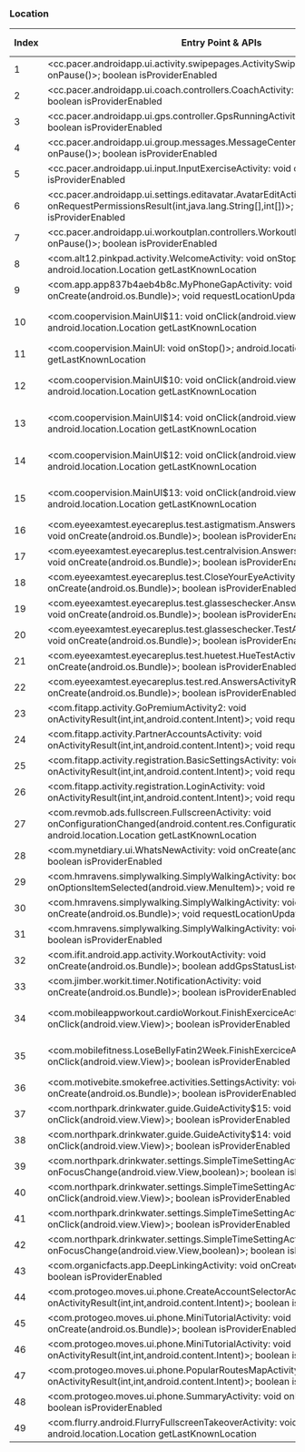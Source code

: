 ### Location
| Index | Entry Point & APIs | Screen shot | Resource id | Label |
| ------------- | ------------- | ------------- |-------------|-------------|
| 1 | <cc.pacer.androidapp.ui.activity.swipepages.ActivitySwipeTutorialActivity: void onPause()>; boolean isProviderEnabled | ![](F:\COSMOS\output\py\Play_win8\Health_Fitness\cc.pacer.androidapp\cc.pacer.androidapp.ui.activity.swipepages.ActivitySwipeTutorialActivity.png) |  | T |
| 2 | <cc.pacer.androidapp.ui.coach.controllers.CoachActivity: void onPause()>; boolean isProviderEnabled | ![](F:\COSMOS\output\py\Play_win8\Health_Fitness\cc.pacer.androidapp\cc.pacer.androidapp.ui.coach.controllers.CoachActivity.png) |  | T |
| 3 | <cc.pacer.androidapp.ui.gps.controller.GpsRunningActivity: void onPause()>; boolean isProviderEnabled | ![](F:\COSMOS\output\py\Play_win8\Health_Fitness\cc.pacer.androidapp\cc.pacer.androidapp.ui.gps.controller.GpsRunningActivity.png) |  | T |
| 4 | <cc.pacer.androidapp.ui.group.messages.MessageCenterActivity: void onPause()>; boolean isProviderEnabled | ![](F:\COSMOS\output\py\Play_win8\Health_Fitness\cc.pacer.androidapp\cc.pacer.androidapp.ui.group.messages.MessageCenterActivity.png) |  | T |
| 5 | <cc.pacer.androidapp.ui.input.InputExerciseActivity: void onPause()>; boolean isProviderEnabled | ![](F:\COSMOS\output\py\Play_win8\Health_Fitness\cc.pacer.androidapp\cc.pacer.androidapp.ui.input.InputExerciseActivity.png) |  | T |
| 6 | <cc.pacer.androidapp.ui.settings.editavatar.AvatarEditActivity: void onRequestPermissionsResult(int,java.lang.String[],int[])>; boolean isProviderEnabled | ![](F:\COSMOS\output\py\Play_win8\Health_Fitness\cc.pacer.androidapp\cc.pacer.androidapp.ui.settings.editavatar.AvatarEditActivity.png) |  | |
| 7 | <cc.pacer.androidapp.ui.workoutplan.controllers.WorkoutPlanActivity: void onPause()>; boolean isProviderEnabled | ![](F:\COSMOS\output\py\Play_win8\Health_Fitness\cc.pacer.androidapp\cc.pacer.androidapp.ui.workoutplan.controllers.WorkoutPlanActivity.png) |  | |
| 8 | <com.alt12.pinkpad.activity.WelcomeActivity: void onStop()>; android.location.Location getLastKnownLocation | ![](F:\COSMOS\output\py\Play_win8\Health_Fitness\com.alt12.pinkpadpro\com.alt12.pinkpad.activity.WelcomeActivity.png) |  | |
| 9 | <com.app.app837b4aeb4b8c.MyPhoneGapActivity: void onCreate(android.os.Bundle)>; void requestLocationUpdates | ![](F:\COSMOS\output\py\Play_win8\Health_Fitness\com.app.app837b4aeb4b8c\com.app.app837b4aeb4b8c.MyPhoneGapActivity.png) |  | |
| 10 | <com.coopervision.MainUI$11: void onClick(android.view.View)>; android.location.Location getLastKnownLocation | ![](F:\COSMOS\output\py\Play_win8\Health_Fitness\com.coopervision\com.coopervision.MainUI.png) | {'2131361909': <sensitive_component.SensitiveComponent.SensitiveView object at 0x0000012523F26588>} | D |
| 11 | <com.coopervision.MainUI: void onStop()>; android.location.Location getLastKnownLocation | ![](F:\COSMOS\output\py\Play_win8\Health_Fitness\com.coopervision\com.coopervision.MainUI.png) |  | D |
| 12 | <com.coopervision.MainUI$10: void onClick(android.view.View)>; android.location.Location getLastKnownLocation | ![](F:\COSMOS\output\py\Play_win8\Health_Fitness\com.coopervision\com.coopervision.MainUI.png) | {'2131361908': <sensitive_component.SensitiveComponent.SensitiveView object at 0x0000012523F260F0>} | D |
| 13 | <com.coopervision.MainUI$14: void onClick(android.view.View)>; android.location.Location getLastKnownLocation | ![](F:\COSMOS\output\py\Play_win8\Health_Fitness\com.coopervision\com.coopervision.MainUI.png) | {'2131361912': <sensitive_component.SensitiveComponent.SensitiveView object at 0x0000012523F26828>} | D |
| 14 | <com.coopervision.MainUI$12: void onClick(android.view.View)>; android.location.Location getLastKnownLocation | ![](F:\COSMOS\output\py\Play_win8\Health_Fitness\com.coopervision\com.coopervision.MainUI.png) | {'2131361910': <sensitive_component.SensitiveComponent.SensitiveView object at 0x0000012523F26978>} | D |
| 15 | <com.coopervision.MainUI$13: void onClick(android.view.View)>; android.location.Location getLastKnownLocation | ![](F:\COSMOS\output\py\Play_win8\Health_Fitness\com.coopervision\com.coopervision.MainUI.png) | {'2131361911': <sensitive_component.SensitiveComponent.SensitiveView object at 0x0000012523F26320>} | D |
| 16 | <com.eyeexamtest.eyecareplus.test.astigmatism.AnswersActivityAstigmatism: void onCreate(android.os.Bundle)>; boolean isProviderEnabled | ![](F:\COSMOS\output\py\Play_win8\Health_Fitness\com.eyeexamtest.eyecareplus\com.eyeexamtest.eyecareplus.test.astigmatism.AnswersActivityAstigmatism.png) |  | |
| 17 | <com.eyeexamtest.eyecareplus.test.centralvision.AnswersActivityCentralVision: void onCreate(android.os.Bundle)>; boolean isProviderEnabled | ![](F:\COSMOS\output\py\Play_win8\Health_Fitness\com.eyeexamtest.eyecareplus\com.eyeexamtest.eyecareplus.test.centralvision.AnswersActivityCentralVision.png) |  | F |
| 18 | <com.eyeexamtest.eyecareplus.test.CloseYourEyeActivity: void onCreate(android.os.Bundle)>; boolean isProviderEnabled | ![](F:\COSMOS\output\py\Play_win8\Health_Fitness\com.eyeexamtest.eyecareplus\com.eyeexamtest.eyecareplus.test.CloseYourEyeActivity.png) |  | F |
| 19 | <com.eyeexamtest.eyecareplus.test.glasseschecker.AnswersActivityDuochrome: void onCreate(android.os.Bundle)>; boolean isProviderEnabled | ![](F:\COSMOS\output\py\Play_win8\Health_Fitness\com.eyeexamtest.eyecareplus\com.eyeexamtest.eyecareplus.test.glasseschecker.AnswersActivityDuochrome.png) |  | F |
| 20 | <com.eyeexamtest.eyecareplus.test.glasseschecker.TestActivityDuochrome: void onCreate(android.os.Bundle)>; boolean isProviderEnabled | ![](F:\COSMOS\output\py\Play_win8\Health_Fitness\com.eyeexamtest.eyecareplus\com.eyeexamtest.eyecareplus.test.glasseschecker.TestActivityDuochrome.png) |  | |
| 21 | <com.eyeexamtest.eyecareplus.test.huetest.HueTestActivity: void onCreate(android.os.Bundle)>; boolean isProviderEnabled | ![](F:\COSMOS\output\py\Play_win8\Health_Fitness\com.eyeexamtest.eyecareplus\com.eyeexamtest.eyecareplus.test.huetest.HueTestActivity.png) |  | F |
| 22 | <com.eyeexamtest.eyecareplus.test.red.AnswersActivityRed: void onCreate(android.os.Bundle)>; boolean isProviderEnabled | ![](F:\COSMOS\output\py\Play_win8\Health_Fitness\com.eyeexamtest.eyecareplus\com.eyeexamtest.eyecareplus.test.red.AnswersActivityRed.png) |  | |
| 23 | <com.fitapp.activity.GoPremiumActivity2: void onActivityResult(int,int,android.content.Intent)>; void requestLocationUpdates | ![](F:\COSMOS\output\py\Play_win8\Health_Fitness\com.fitapp\com.fitapp.activity.GoPremiumActivity2.png) |  | F |
| 24 | <com.fitapp.activity.PartnerAccountsActivity: void onActivityResult(int,int,android.content.Intent)>; void requestLocationUpdates | ![](F:\COSMOS\output\py\Play_win8\Health_Fitness\com.fitapp\com.fitapp.activity.PartnerAccountsActivity.png) |  | |
| 25 | <com.fitapp.activity.registration.BasicSettingsActivity: void onActivityResult(int,int,android.content.Intent)>; void requestLocationUpdates | ![](F:\COSMOS\output\py\Play_win8\Health_Fitness\com.fitapp\com.fitapp.activity.registration.BasicSettingsActivity.png) |  | |
| 26 | <com.fitapp.activity.registration.LoginActivity: void onActivityResult(int,int,android.content.Intent)>; void requestLocationUpdates | ![](F:\COSMOS\output\py\Play_win8\Health_Fitness\com.fitapp\com.fitapp.activity.registration.LoginActivity.png) |  | |
| 27 | <com.revmob.ads.fullscreen.FullscreenActivity: void onConfigurationChanged(android.content.res.Configuration)>; android.location.Location getLastKnownLocation | ![](F:\COSMOS\output\py\Play_win8\Health_Fitness\com.fitness.fitnessroutines2\com.revmob.ads.fullscreen.FullscreenActivity.png) | 02  | F |
| 28 | <com.mynetdiary.ui.WhatsNewActivity: void onCreate(android.os.Bundle)>; boolean isProviderEnabled | ![](F:\COSMOS\output\py\Play_win8\Health_Fitness\com.fourtechnologies.mynetdiary.ad\com.mynetdiary.ui.WhatsNewActivity.png) |  | |
| 29 | <com.hmravens.simplywalking.SimplyWalkingActivity: boolean onOptionsItemSelected(android.view.MenuItem)>; void requestLocationUpdates | ![](F:\COSMOS\output\py\Play_win8\Health_Fitness\com.hmravens.simplywalking\com.hmravens.simplywalking.SimplyWalkingActivity.png) |  | T |
| 30 | <com.hmravens.simplywalking.SimplyWalkingActivity: void onCreate(android.os.Bundle)>; void requestLocationUpdates | ![](F:\COSMOS\output\py\Play_win8\Health_Fitness\com.hmravens.simplywalking\com.hmravens.simplywalking.SimplyWalkingActivity.png) |  | T |
| 31 | <com.hmravens.simplywalking.SimplyWalkingActivity: void onResume()>; boolean isProviderEnabled | ![](F:\COSMOS\output\py\Play_win8\Health_Fitness\com.hmravens.simplywalking\com.hmravens.simplywalking.SimplyWalkingActivity.png) |  | T |
| 32 | <com.ifit.android.app.activity.WorkoutActivity: void onCreate(android.os.Bundle)>; boolean addGpsStatusListener | ![](F:\COSMOS\output\py\Play_win8\Health_Fitness\com.ifit.android.app\com.ifit.android.app.activity.WorkoutActivity.png) |  | |
| 33 | <com.jimber.workit.timer.NotificationActivity: void onCreate(android.os.Bundle)>; boolean isProviderEnabled | ![](F:\COSMOS\output\py\Play_win8\Health_Fitness\com.jimber.workit\com.jimber.workit.timer.NotificationActivity.png) |  | |
| 34 | <com.mobileappworkout.cardioWorkout.FinishExerciceActivity$1: void onClick(android.view.View)>; boolean isProviderEnabled | ![](F:\COSMOS\output\py\Play_win8\Health_Fitness\com.mobileappworkout.cardioWorkout\com.mobileappworkout.cardioWorkout.FinishExerciceActivity.png) | {'2131558533': <sensitive_component.SensitiveComponent.SensitiveView object at 0x0000012523DB5438>} | |
| 35 | <com.mobilefitness.LoseBellyFatin2Week.FinishExerciceActivity$1: void onClick(android.view.View)>; boolean isProviderEnabled | ![](F:\COSMOS\output\py\Play_win8\Health_Fitness\com.mobilefitness.LoseBellyFatin2Week\com.mobilefitness.LoseBellyFatin2Week.FinishExerciceActivity.png) | {'2131558533': <sensitive_component.SensitiveComponent.SensitiveView object at 0x0000012523C7DBA8>} | D |
| 36 | <com.motivebite.smokefree.activities.SettingsActivity: void onCreate(android.os.Bundle)>; boolean isProviderEnabled | ![](F:\COSMOS\output\py\Play_win8\Health_Fitness\com.motivebite.smokefree.free\com.motivebite.smokefree.activities.SettingsActivity.png) |  | F |
| 37 | <com.northpark.drinkwater.guide.GuideActivity$15: void onClick(android.view.View)>; boolean isProviderEnabled | ![](F:\COSMOS\output\py\Play_win8\Health_Fitness\com.northpark.drinkwater\com.northpark.drinkwater.guide.GuideActivity.png) |  |  D |
| 38 | <com.northpark.drinkwater.guide.GuideActivity$14: void onClick(android.view.View)>; boolean isProviderEnabled | ![](F:\COSMOS\output\py\Play_win8\Health_Fitness\com.northpark.drinkwater\com.northpark.drinkwater.guide.GuideActivity.png) |  | D |
| 39 | <com.northpark.drinkwater.settings.SimpleTimeSettingActivity$1: void onFocusChange(android.view.View,boolean)>; boolean isProviderEnabled | ![](F:\COSMOS\output\py\Play_win8\Health_Fitness\com.northpark.drinkwater\com.northpark.drinkwater.settings.SimpleTimeSettingActivity.png) | 02  | D |
| 40 | <com.northpark.drinkwater.settings.SimpleTimeSettingActivity$7: void onClick(android.view.View)>; boolean isProviderEnabled | ![](F:\COSMOS\output\py\Play_win8\Health_Fitness\com.northpark.drinkwater\com.northpark.drinkwater.settings.SimpleTimeSettingActivity.png) | 02 | D |
| 41 | <com.northpark.drinkwater.settings.SimpleTimeSettingActivity$5: void onClick(android.view.View)>; boolean isProviderEnabled | ![](F:\COSMOS\output\py\Play_win8\Health_Fitness\com.northpark.drinkwater\com.northpark.drinkwater.settings.SimpleTimeSettingActivity.png) | 02 |  D |
| 42 | <com.northpark.drinkwater.settings.SimpleTimeSettingActivity$6: void onFocusChange(android.view.View,boolean)>; boolean isProviderEnabled | ![](F:\COSMOS\output\py\Play_win8\Health_Fitness\com.northpark.drinkwater\com.northpark.drinkwater.settings.SimpleTimeSettingActivity.png) | 02 | D |
| 43 | <com.organicfacts.app.DeepLinkingActivity: void onCreate(android.os.Bundle)>; boolean isProviderEnabled | ![](F:\COSMOS\output\py\Play_win8\Health_Fitness\com.organicfacts.app\com.organicfacts.app.DeepLinkingActivity.png) |  | |
| 44 | <com.protogeo.moves.ui.phone.CreateAccountSelectorActivity: void onActivityResult(int,int,android.content.Intent)>; boolean isProviderEnabled | ![](F:\COSMOS\output\py\Play_win8\Health_Fitness\com.protogeo.moves\com.protogeo.moves.ui.phone.CreateAccountSelectorActivity.png) |  | F |
| 45 | <com.protogeo.moves.ui.phone.MiniTutorialActivity: void onCreate(android.os.Bundle)>; boolean isProviderEnabled | ![](F:\COSMOS\output\py\Play_win8\Health_Fitness\com.protogeo.moves\com.protogeo.moves.ui.phone.MiniTutorialActivity.png) |  | T |
| 46 | <com.protogeo.moves.ui.phone.MiniTutorialActivity: void onActivityResult(int,int,android.content.Intent)>; boolean isProviderEnabled | ![](F:\COSMOS\output\py\Play_win8\Health_Fitness\com.protogeo.moves\com.protogeo.moves.ui.phone.MiniTutorialActivity.png) |  | T |
| 47 | <com.protogeo.moves.ui.phone.PopularRoutesMapActivity: void onActivityResult(int,int,android.content.Intent)>; boolean isProviderEnabled | ![](F:\COSMOS\output\py\Play_win8\Health_Fitness\com.protogeo.moves\com.protogeo.moves.ui.phone.PopularRoutesMapActivity.png) |  |  T |
| 48 | <com.protogeo.moves.ui.phone.SummaryActivity: void onBackPressed()>; boolean isProviderEnabled | ![](F:\COSMOS\output\py\Play_win8\Health_Fitness\com.protogeo.moves\com.protogeo.moves.ui.phone.SummaryActivity.png) |  | T |
| 49 | <com.flurry.android.FlurryFullscreenTakeoverActivity: void onStop()>; android.location.Location getLastKnownLocation | ![](F:\COSMOS\output\py\Play_win8\Health_Fitness\com.rockmyrun.rockmyrun\com.flurry.android.FlurryFullscreenTakeoverActivity.png) |  | F |
